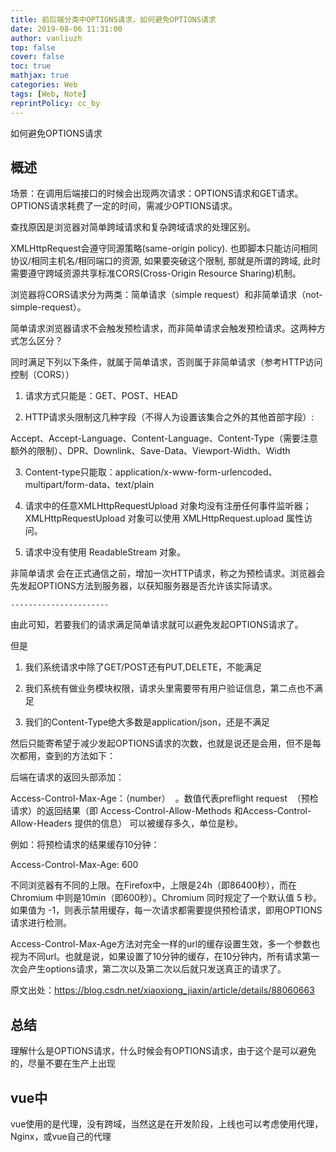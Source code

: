 ```yaml
---
title: 前后端分类中OPTIONS请求，如何避免OPTIONS请求
date: 2019-08-06 11:31:00
author: vanliuzh
top: false
cover: false
toc: true
mathjax: true
categories: Web
tags: [Web, Note]
reprintPolicy: cc_by
---
```


如何避免OPTIONS请求

<!-- more -->

## 概述

场景：在调用后端接口的时候会出现两次请求：OPTIONS请求和GET请求。OPTIONS请求耗费了一定的时间，需减少OPTIONS请求。

查找原因是浏览器对简单跨域请求和复杂跨域请求的处理区别。

XMLHttpRequest会遵守同源策略(same-origin policy). 也即脚本只能访问相同协议/相同主机名/相同端口的资源, 如果要突破这个限制, 那就是所谓的跨域, 此时需要遵守跨域资源共享标准CORS(Cross-Origin Resource Sharing)机制。

浏览器将CORS请求分为两类：简单请求（simple request）和非简单请求（not-simple-request）。

简单请求浏览器请求不会触发预检请求，而非简单请求会触发预检请求。这两种方式怎么区分？

同时满足下列以下条件，就属于简单请求，否则属于非简单请求（参考HTTP访问控制（CORS））

1. 请求方式只能是：GET、POST、HEAD

2. HTTP请求头限制这几种字段（不得人为设置该集合之外的其他首部字段）:

Accept、Accept-Language、Content-Language、Content-Type（需要注意额外的限制）、DPR、Downlink、Save-Data、Viewport-Width、Width

3. Content-type只能取：application/x-www-form-urlencoded、multipart/form-data、text/plain

4. 请求中的任意XMLHttpRequestUpload 对象均没有注册任何事件监听器；XMLHttpRequestUpload 对象可以使用 XMLHttpRequest.upload 属性访问。

5. 请求中没有使用 ReadableStream 对象。

非简单请求 会在正式通信之前，增加一次HTTP请求，称之为预检请求。浏览器会先发起OPTIONS方法到服务器，以获知服务器是否允许该实际请求。

`----------------------`

由此可知，若要我们的请求满足简单请求就可以避免发起OPTIONS请求了。

但是

1. 我们系统请求中除了GET/POST还有PUT,DELETE，不能满足

2. 我们系统有做业务模块权限，请求头里需要带有用户验证信息，第二点也不满足

3. 我们的Content-Type绝大多数是application/json，还是不满足

然后只能寄希望于减少发起OPTIONS请求的次数，也就是说还是会用，但不是每次都用，查到的方法如下：

后端在请求的返回头部添加：

Access-Control-Max-Age：（number）  。数值代表preflight request  （预检请求）的返回结果（即 Access-Control-Allow-Methods 和Access-Control-Allow-Headers 提供的信息） 可以被缓存多久，单位是秒。

例如：将预检请求的结果缓存10分钟：

Access-Control-Max-Age: 600 

不同浏览器有不同的上限。在Firefox中，上限是24h（即86400秒），而在Chromium 中则是10min（即600秒）。Chromium 同时规定了一个默认值 5 秒。
如果值为 -1，则表示禁用缓存，每一次请求都需要提供预检请求，即用OPTIONS请求进行检测。

Access-Control-Max-Age方法对完全一样的url的缓存设置生效，多一个参数也视为不同url。也就是说，如果设置了10分钟的缓存，在10分钟内，所有请求第一次会产生options请求，第二次以及第二次以后就只发送真正的请求了。


原文出处：https://blog.csdn.net/xiaoxiong_jiaxin/article/details/88060663

## 总结

理解什么是OPTIONS请求，什么时候会有OPTIONS请求，由于这个是可以避免的，尽量不要在生产上出现

## vue中

vue使用的是代理，没有跨域，当然这是在开发阶段，上线也可以考虑使用代理，Nginx，或vue自己的代理



